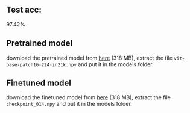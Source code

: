 ## Test acc: 
97.42%
## Pretrained model
download the pretrained model from [here](https://drive.google.com/file/d/1us7b4XASlOvbSEnfur9drR5ZFETrrw6y/view?usp=sharing) (318 MB), extract the file `vit-base-patch16-224-in21k.npy` and put it in the models folder.
## Finetuned model
download the finetuned model from [here](https://drive.google.com/file/d/1TF6MIPZM7FaUIIxAf4DeOgNkEnI4wRu4/view?usp=sharing) (318 MB), extract the file `checkpoint_014.npy` and put it in the models folder.
